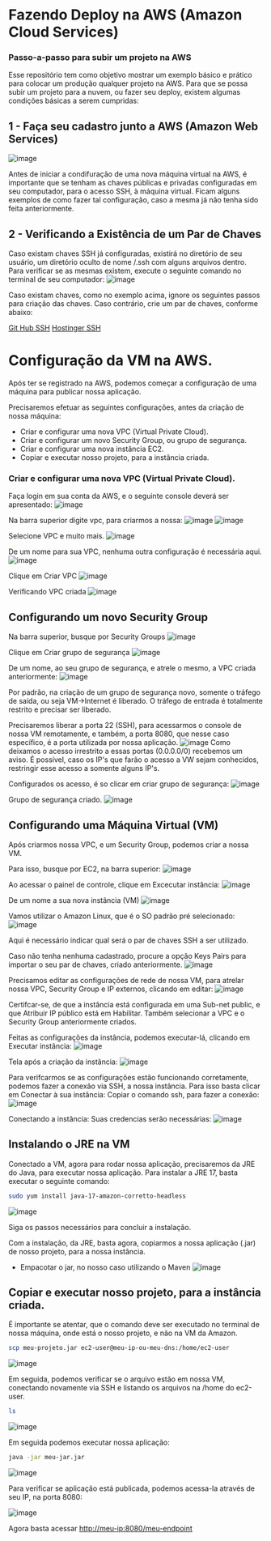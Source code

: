 # Fazendo Deploy na AWS (Amazon Cloud Services)
### Passo-a-passo para subir um projeto na AWS

Esse repositório tem como objetivo mostrar um exemplo básico e prático para colocar um produção qualquer projeto na AWS.
Para que se possa subir um projeto para a nuvem, ou fazer seu deploy, existem algumas condições básicas a serem cumpridas:
## 1 - Faça seu cadastro junto a AWS (Amazon Web Services)
![image](https://github.com/user-attachments/assets/8390ab43-043d-4bd8-8d28-cfb0f01b35d0)

Antes de iniciar a condifuração de uma nova máquina virtual na AWS, é importante que se tenham as chaves públicas e privadas configuradas em seu computador, para o acesso SSH, à máquina virtual.
Ficam alguns exemplos de como fazer tal configuração, caso a mesma já não tenha sido feita anteriormente.

## 2 - Verificando a Existência de um Par de Chaves
Caso existam chaves SSH já configuradas, existirá no diretório de seu usuário, um diretório oculto de nome /.ssh com alguns arquivos dentro.
Para verificar se as mesmas existem, execute o seguinte comando no terminal de seu computador:
![image](https://github.com/user-attachments/assets/0e877fe2-03e8-4c41-a128-caf20adff10c)

Caso existam chaves, como no exemplo acima, ignore os seguintes passos para criação das chaves. Caso contrário, crie um par de chaves, conforme abaixo:

[Git Hub SSH](https://docs.github.com/pt/authentication/connecting-to-github-with-ssh/generating-a-new-ssh-key-and-adding-it-to-the-ssh-agent)
[Hostinger SSH](https://www.hostinger.com.br/tutoriais/como-configurar-chaves-ssh)

# Configuração da VM na AWS.
Após ter se registrado na AWS, podemos começar a configuração de uma máquina para publicar nossa aplicação.

Precisaremos efetuar as seguintes configurações, antes da criação de nossa máquina:

- Criar e configurar uma nova VPC (Virtual Private Cloud).
- Criar e configurar um novo Security Group, ou grupo de segurança.
- Criar e configurar uma nova instância EC2.
- Copiar e executar nosso projeto, para a instância criada.

### Criar e configurar uma nova VPC (Virtual Private Cloud).

Faça login em sua conta da AWS, e o seguinte console deverá ser apresentado:
![image](https://github.com/user-attachments/assets/73c8e90b-48e1-4db2-8164-8745d1be5837)

Na barra superior digite vpc, para criarmos a nossa:
![image](https://github.com/user-attachments/assets/4ca3fce5-dc0c-4318-a948-b6d9810ae072)
![image](https://github.com/user-attachments/assets/363bbc75-3909-47ab-8428-5e21acafaa73)

Selecione VPC e muito mais.
![image](https://github.com/user-attachments/assets/0ffaa9aa-2096-443a-8012-a41c3c87b90c)

De um nome para sua VPC, nenhuma outra configuração é necessária aqui.
![image](https://github.com/user-attachments/assets/ae149b63-888f-4c2a-b0f7-eb08d116efc6)

Clique em Criar VPC
![image](https://github.com/user-attachments/assets/b2daab18-0802-471d-8afc-60b2bc477c1f)

Verificando VPC criada
![image](https://github.com/user-attachments/assets/e2047358-34c9-486f-990c-ef1e764a3e53)

## Configurando um novo Security Group
Na barra superior, busque por Security Groups
![image](https://github.com/user-attachments/assets/dac30ce0-5995-48b1-82a9-a02a4fc8069f)

Clique em Criar grupo de segurança
![image](https://github.com/user-attachments/assets/eaa7b1b6-d2ee-44f2-b41c-56b49afa001d)

De um nome, ao seu grupo de segurança, e atrele o mesmo, a VPC criada anteriormente:
![image](https://github.com/user-attachments/assets/f1e797d5-af8d-43b9-8459-f303f4691cbf)

Por padrão, na criação de um grupo de segurança novo, somente o tráfego de saída, ou seja VM->Internet é liberado. O tráfego de entrada é totalmente restrito e precisar ser liberado.

Precisaremos liberar a porta 22 (SSH), para acessarmos o console de nossa VM remotamente, e também, a porta 8080, que nesse caso específico, é a porta utilizada por nossa aplicação.
![image](https://github.com/user-attachments/assets/78ff0115-9639-40ce-804d-52f814899ad4)
Como deixamos o acesso irrestrito a essas portas (0.0.0.0/0) recebemos um aviso. É possível, caso os IP's que farão o acesso a VW sejam conhecidos, restringir esse acesso a somente alguns IP's.

Configurados os acesso, é so clicar em criar grupo de segurança:
![image](https://github.com/user-attachments/assets/176e22e6-fb4e-4a8b-8a97-abc53f39cccf)

Grupo de segurança criado.
![image](https://github.com/user-attachments/assets/3867580d-de45-4917-a900-2d6d8294081c)

## Configurando uma Máquina Virtual (VM)
Após criarmos nossa VPC, e um Security Group, podemos criar a nossa VM.

Para isso, busque por EC2, na barra superior:
![image](https://github.com/user-attachments/assets/22ed9236-5b38-44e4-a6b0-be87b3c7ae16)

Ao acessar o painel de controle, clique em Excecutar instância:
![image](https://github.com/user-attachments/assets/7bad5800-a5c8-4e1a-8d66-90a2dca69ea7)

De um nome a sua nova instância (VM)
![image](https://github.com/user-attachments/assets/78fffb07-b895-4bef-8e55-9150f0f48623)

Vamos utilizar o Amazon Linux, que é o SO padrão pré selecionado:
![image](https://github.com/user-attachments/assets/97074f5b-35a2-4f10-a5a7-afa5dc3736ab)

Aqui é necessário indicar qual será o par de chaves SSH a ser utilizado.

Caso não tenha nenhuma cadastrado, procure a opção Keys Pairs para importar o seu par de chaves, criado anteriormente.
![image](https://github.com/user-attachments/assets/7676312b-5454-4509-bb6d-9aa2364c9ff4)

Precisamos editar as configurações de rede de nossa VM, para atrelar nossa VPC, Security Group e IP externos, clicando em editar:
![image](https://github.com/user-attachments/assets/a6ba6a66-4dc7-45e4-974a-aea0ef1b7009)

Certifcar-se, de que a instância está configurada em uma Sub-net public, e que Atribuir IP público está em Habilitar. Também selecionar a VPC e o Security Group anteriormente criados.

Feitas as configurações da instância, podemos executar-lá, clicando em Executar instância:
![image](https://github.com/user-attachments/assets/442c5801-5bff-4c9f-8b56-13e1b1394837)

Tela após a criação da instância:
![image](https://github.com/user-attachments/assets/25bcf174-38e7-463b-826f-be93fbf3357a)

Para verifcarmos se as configurações estão funcionando corretamente, podemos fazer a conexão via SSH, a nossa instância.
Para isso basta clicar em Conectar à sua instância:
Copiar o comando ssh, para fazer a conexão:
![image](https://github.com/user-attachments/assets/0ce47de1-5de8-45fd-92de-d813f2e78c52)

Conectando a instância:
Suas credencias serão necessárias:
![image](https://github.com/user-attachments/assets/0d4fef4a-c9ba-4408-9cba-c8b98925eafb)

## Instalando o JRE na VM
Conectado a VM, agora para rodar nossa aplicação, precisaremos da JRE do Java, para executar nossa aplicação.
Para instalar a JRE 17, basta executar o seguinte comando:
``` bash
sudo yum install java-17-amazon-corretto-headless
```
![image](https://github.com/user-attachments/assets/d2d62d08-87c3-460e-87f8-9b13a79efbef)

Siga os passos necessários para concluir a instalação.

Com a instalação, da JRE, basta agora, copiarmos a nossa aplicação (.jar) de nosso projeto, para a nossa instância.
- Empacotar o jar, no nosso caso utilizando o Maven
![image](https://github.com/user-attachments/assets/a6db29a2-f9a5-404d-bb5b-3e740560b58a)


## Copiar e executar nosso projeto, para a instância criada.

É importante se atentar, que o comando deve ser executado no terminal de nossa máquina, onde está o nosso projeto, e não na VM da Amazon.
```bash
scp meu-projeto.jar ec2-user@meu-ip-ou-meu-dns:/home/ec2-user
```
![image](https://github.com/user-attachments/assets/4e81fd50-9ef8-4b99-a5b2-53a4561dd378)

Em seguida, podemos verificar se o arquivo estão em nossa VM, conectando novamente via SSH e listando os arquivos na /home do ec2-user.
```bash
ls
```
![image](https://github.com/user-attachments/assets/2a90a164-24d4-4ae0-82b9-7ad134071911)

Em seguida podemos executar nossa aplicação:
```bash
java -jar meu-jar.jar
```
![image](https://github.com/user-attachments/assets/33af70b5-8469-42cc-a323-b1758d12aa3b)

Para verificar se aplicação está publicada, podemos acessa-la através de seu IP, na porta 8080:

![image](https://github.com/user-attachments/assets/4664633e-5d9b-44fb-8ff4-f2847ebb35dc)

Agora basta acessar [http://meu-ip:8080/meu-endpoint](http://meu-ip:8080/meu-endpoint)


















